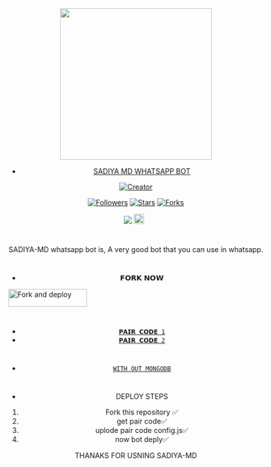 <div class = "repo" align = "center">
 
<a href = "#">
<img src = "https://telegra.ph/file/3cef367ebfc7a45c10595.jpg"  width="300" height="300">
</img>
 
* SADIYA MD WHATSAPP BOT

<p align="center">
<a href="#"><img title="Creator" src="https://img.shields.io/badge/Creator-MR.SADIYA OFC-red.svg?style=for-the-badge&logo=github"></a>
</p>
<p align="center">
<a href="https://github.com/sadiya44?tab=followers"><img title="Followers" src="https://img.shields.io/github/followers/AlipBot?color=green&style=flat-square"></a>
<a href="https://github.com/sadiya44/SADIYA-MD/stargazers/"><img title="Stars" src="https://img.shields.io/github/stars/sadiya44/SADIYA-MD?color=white&style=flat-square"></a>
<a href="https://github.com/sadiya44/SADIYA-MD/network/members"><img title="Forks" src="https://img.shields.io/github/forks/sadiya44/SADIYA-MD?color=yellow&style=flat-square"></a>
  
<a href="https://hits.seeyoufarm.com"><img src="https://hits.seeyoufarm.com/api/count/incr/badge.svg?url=https://github.com/sadiya44/SADIYA-MD/%2Fhit-counter&count_bg=%2379C83D&title_bg=%23555555&icon=probot.svg&icon_color=%2304FF00&title=hits&edge_flat=false"/></a>
<a href="https://github.com/sadiya44/SADIYA-MD/graphs/commit-activity"><img height="20" src="https://img.shields.io/badge/Maintained-No-red.svg"></a>&nbsp;&nbsp;
</p>

# 

SADIYA-MD whatsapp bot is,
A very good bot that you can use in whatsapp.

# 
* 𝗙𝗢𝗥𝗞 𝗡𝗢𝗪

<p align="left">
<a href="https://github.com/sadiya44/SADIYA-MD/fork"><img align="center" src="https://telegra.ph/file/0a5db285734c3da78ca06.jpg" alt="Fork and deploy" height="35" width="155" /></a>

# 

* [`𝗣𝗔𝗜𝗥 𝗖𝗢𝗗𝗘 1`](https://sadiya-md-pair.koyeb.app/)
* [`𝗣𝗔𝗜𝗥 𝗖𝗢𝗗𝗘 2`](https://pair-web-public.koyeb.app/)
#
#
* [`WITH OUT MONGODB`](https://github.com/Sadiya70/SADIYA-MD-OLD)
#
+  DEPLOY STEPS

1. Fork this repository ✅
2. get pair code✅
3. uplode pair code config.js✅
4. now bot deply✅


THANAKS FOR USNING SADIYA-MD
